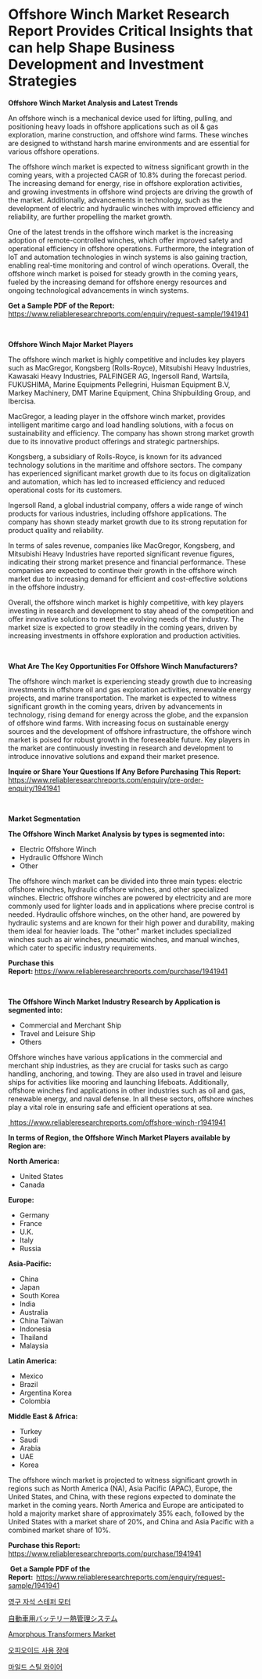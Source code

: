 <p><h1>Offshore Winch Market Research Report Provides Critical Insights that can help Shape Business Development and Investment Strategies</h1></p><p><strong>Offshore Winch Market Analysis and Latest Trends</strong></p>
<p><p>An offshore winch is a mechanical device used for lifting, pulling, and positioning heavy loads in offshore applications such as oil & gas exploration, marine construction, and offshore wind farms. These winches are designed to withstand harsh marine environments and are essential for various offshore operations.</p><p>The offshore winch market is expected to witness significant growth in the coming years, with a projected CAGR of 10.8% during the forecast period. The increasing demand for energy, rise in offshore exploration activities, and growing investments in offshore wind projects are driving the growth of the market. Additionally, advancements in technology, such as the development of electric and hydraulic winches with improved efficiency and reliability, are further propelling the market growth.</p><p>One of the latest trends in the offshore winch market is the increasing adoption of remote-controlled winches, which offer improved safety and operational efficiency in offshore operations. Furthermore, the integration of IoT and automation technologies in winch systems is also gaining traction, enabling real-time monitoring and control of winch operations. Overall, the offshore winch market is poised for steady growth in the coming years, fueled by the increasing demand for offshore energy resources and ongoing technological advancements in winch systems.</p></p>
<p><strong>Get a Sample PDF of the Report:&nbsp;</strong> <a href="https://www.reliableresearchreports.com/enquiry/request-sample/1941941">https://www.reliableresearchreports.com/enquiry/request-sample/1941941</a></p>
<p>&nbsp;</p>
<p><strong>Offshore Winch Major Market Players</strong></p>
<p><p>The offshore winch market is highly competitive and includes key players such as MacGregor, Kongsberg (Rolls-Royce), Mitsubishi Heavy Industries, Kawasaki Heavy Industries, PALFINGER AG, Ingersoll Rand, Wartsila, FUKUSHIMA, Marine Equipments Pellegrini, Huisman Equipment B.V, Markey Machinery, DMT Marine Equipment, China Shipbuilding Group, and Ibercisa.</p><p>MacGregor, a leading player in the offshore winch market, provides intelligent maritime cargo and load handling solutions, with a focus on sustainability and efficiency. The company has shown strong market growth due to its innovative product offerings and strategic partnerships.</p><p>Kongsberg, a subsidiary of Rolls-Royce, is known for its advanced technology solutions in the maritime and offshore sectors. The company has experienced significant market growth due to its focus on digitalization and automation, which has led to increased efficiency and reduced operational costs for its customers.</p><p>Ingersoll Rand, a global industrial company, offers a wide range of winch products for various industries, including offshore applications. The company has shown steady market growth due to its strong reputation for product quality and reliability.</p><p>In terms of sales revenue, companies like MacGregor, Kongsberg, and Mitsubishi Heavy Industries have reported significant revenue figures, indicating their strong market presence and financial performance. These companies are expected to continue their growth in the offshore winch market due to increasing demand for efficient and cost-effective solutions in the offshore industry.</p><p>Overall, the offshore winch market is highly competitive, with key players investing in research and development to stay ahead of the competition and offer innovative solutions to meet the evolving needs of the industry. The market size is expected to grow steadily in the coming years, driven by increasing investments in offshore exploration and production activities.</p></p>
<p>&nbsp;</p>
<p><strong>What Are The Key Opportunities For Offshore Winch Manufacturers?</strong></p>
<p><p>The offshore winch market is experiencing steady growth due to increasing investments in offshore oil and gas exploration activities, renewable energy projects, and marine transportation. The market is expected to witness significant growth in the coming years, driven by advancements in technology, rising demand for energy across the globe, and the expansion of offshore wind farms. With increasing focus on sustainable energy sources and the development of offshore infrastructure, the offshore winch market is poised for robust growth in the foreseeable future. Key players in the market are continuously investing in research and development to introduce innovative solutions and expand their market presence.</p></p>
<p><strong>Inquire or Share Your Questions If Any Before Purchasing This Report:</strong> <a href="https://www.reliableresearchreports.com/enquiry/pre-order-enquiry/1941941">https://www.reliableresearchreports.com/enquiry/pre-order-enquiry/1941941</a></p>
<p>&nbsp;</p>
<p><strong>Market Segmentation</strong></p>
<p><strong>The Offshore Winch Market Analysis by types is segmented into:</strong></p>
<p><ul><li>Electric Offshore Winch</li><li>Hydraulic Offshore Winch</li><li>Other</li></ul></p>
<p><p>The offshore winch market can be divided into three main types: electric offshore winches, hydraulic offshore winches, and other specialized winches. Electric offshore winches are powered by electricity and are more commonly used for lighter loads and in applications where precise control is needed. Hydraulic offshore winches, on the other hand, are powered by hydraulic systems and are known for their high power and durability, making them ideal for heavier loads. The "other" market includes specialized winches such as air winches, pneumatic winches, and manual winches, which cater to specific industry requirements.</p></p>
<p><strong>Purchase this Report:&nbsp;</strong><a href="https://www.reliableresearchreports.com/purchase/1941941">https://www.reliableresearchreports.com/purchase/1941941</a></p>
<p>&nbsp;</p>
<p><strong>The Offshore Winch Market Industry Research by Application is segmented into:</strong></p>
<p><ul><li>Commercial and Merchant Ship</li><li>Travel and Leisure Ship</li><li>Others</li></ul></p>
<p><p>Offshore winches have various applications in the commercial and merchant ship industries, as they are crucial for tasks such as cargo handling, anchoring, and towing. They are also used in travel and leisure ships for activities like mooring and launching lifeboats. Additionally, offshore winches find applications in other industries such as oil and gas, renewable energy, and naval defense. In all these sectors, offshore winches play a vital role in ensuring safe and efficient operations at sea.</p></p>
<p><a href="https://www.reliableresearchreports.com/offshore-winch-r1941941">&nbsp;https://www.reliableresearchreports.com/offshore-winch-r1941941</a></p>
<p><strong>In terms of Region, the Offshore Winch Market Players available by Region are:</strong></p>
<p>
    <p> <strong> North America: </strong>
        <ul>
            <li>United States</li>
            <li>Canada</li>
        </ul>
        </p> 
    <p> <strong> Europe: </strong>
        <ul>
            <li>Germany</li>
            <li>France</li>
            <li>U.K.</li>
            <li>Italy</li>
            <li>Russia</li>
        </ul>
        </p> 
    <p> <strong> Asia-Pacific: </strong>
        <ul>
            <li>China</li>
            <li>Japan</li>
            <li>South Korea</li>
            <li>India</li>
            <li>Australia</li>
            <li>China Taiwan</li>
            <li>Indonesia</li>
            <li>Thailand</li>
            <li>Malaysia</li>
        </ul>
        </p> 
    <p> <strong> Latin America: </strong>
        <ul>
            <li>Mexico</li>
            <li>Brazil</li>
            <li>Argentina Korea</li>
            <li>Colombia</li>
        </ul>
        </p> 
    <p> <strong> Middle East & Africa: </strong>
        <ul>
            <li>Turkey</li>
            <li>Saudi</li>
            <li>Arabia</li>
            <li>UAE</li>
            <li>Korea</li>
        </ul>
    </p>
    </p>
<p><p>The offshore winch market is projected to witness significant growth in regions such as North America (NA), Asia Pacific (APAC), Europe, the United States, and China, with these regions expected to dominate the market in the coming years. North America and Europe are anticipated to hold a majority market share of approximately 35% each, followed by the United States with a market share of 20%, and China and Asia Pacific with a combined market share of 10%.</p></p>
<p><strong>Purchase this Report: </strong><a href="https://www.reliableresearchreports.com/purchase/1941941">https://www.reliableresearchreports.com/purchase/1941941</a></p>
<p>&nbsp;<strong>Get a Sample PDF of the Report:&nbsp;&nbsp;</strong><a href="https://www.reliableresearchreports.com/enquiry/request-sample/1941941">https://www.reliableresearchreports.com/enquiry/request-sample/1941941</a></p>
<p><strong></strong></p>
<p><p><a href="https://medium.com/@adonispellea2022/%EC%98%81%EA%B5%AC-%EC%9E%90%EC%84%9D-%EC%8A%A4%ED%85%8C%ED%8D%BC-%EB%AA%A8%ED%84%B0-%EC%8B%9C%EC%9E%A5-%EC%A1%B0%EC%82%AC-%EB%B3%B4%EA%B3%A0%EC%84%9C-%EA%B7%B8-%EC%97%AD%EC%82%AC-%EB%B0%8F-2024%EB%85%84%EB%B6%80%ED%84%B0-2031%EB%85%84%EA%B9%8C%EC%A7%80%EC%9D%98-%EC%98%88%EC%B8%A1-79148d9851e7">영구 자석 스테퍼 모터</a></p><p><a href="https://github.com/dzy793153605/Market-Research-Report-List-1/blob/main/961620728855.md">自動車用バッテリー熱管理システム</a></p><p><a href="https://github.com/jj19131/Market-Research-Report-List-2/blob/main/amorphous-transformers-market.md">Amorphous Transformers Market</a></p><p><a href="https://github.com/vseigx30c9a1j/Market-Research-Report-List-1/blob/main/638725326482.md">오피오이드 사용 장애</a></p><p><a href="https://medium.com/@mayekuhic00/%EB%AF%B8%EB%9E%98-%EA%B0%95%EC%B2%A0-%EC%99%80%EC%9D%B4%EC%96%B4-%EC%8B%9C%EC%9E%A5-%EB%B6%84%EC%84%9D-%EB%B0%8F-%EA%B7%9C%EB%AA%A8-%EC%98%88%EC%B8%A1%EC%9D%80-2024%EB%85%84%EB%B6%80%ED%84%B0-2031%EB%85%84%EA%B9%8C%EC%A7%80%EC%9E%85%EB%8B%88%EB%8B%A4-6857fde6d7bb">마일드 스틸 와이어</a></p></p>